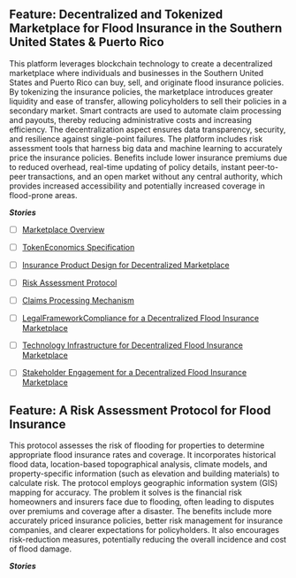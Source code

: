 ## Feature: Decentralized and Tokenized Marketplace for Flood Insurance in the Southern United States & Puerto Rico
This platform leverages blockchain technology to create a decentralized marketplace where individuals and businesses in the Southern United States and Puerto Rico can buy, sell, and originate flood insurance policies. By tokenizing the insurance policies, the marketplace introduces greater liquidity and ease of transfer, allowing policyholders to sell their policies in a secondary market. Smart contracts are used to automate claim processing and payouts, thereby reducing administrative costs and increasing efficiency. The decentralization aspect ensures data transparency, security, and resilience against single-point failures. The platform includes risk assessment tools that harness big data and machine learning to accurately price the insurance policies. Benefits include lower insurance premiums due to reduced overhead, real-time updating of policy details, instant peer-to-peer transactions, and an open market without any central authority, which provides increased accessibility and potentially increased coverage in flood-prone areas.

***Stories***
- [ ] [Marketplace Overview](https://github.com/angeloajr/GitUnion-Test/issues/9)
- [ ] [TokenEconomics Specification](https://github.com/angeloajr/GitUnion-Test/issues/10)
- [ ] [Insurance Product Design for Decentralized Marketplace](https://github.com/angeloajr/GitUnion-Test/issues/11)
- [ ] [Risk Assessment Protocol](https://github.com/angeloajr/GitUnion-Test/issues/12)
- [ ] [Claims Processing Mechanism](https://github.com/angeloajr/GitUnion-Test/issues/13)
- [ ] [LegalFrameworkCompliance for a Decentralized Flood Insurance Marketplace](https://github.com/angeloajr/GitUnion-Test/issues/14)
- [ ] [Technology Infrastructure for Decentralized Flood Insurance Marketplace](https://github.com/angeloajr/GitUnion-Test/issues/15)
- [ ] [Stakeholder Engagement for a Decentralized Flood Insurance Marketplace](https://github.com/angeloajr/GitUnion-Test/issues/16)




## Feature: A Risk Assessment Protocol for Flood Insurance
This protocol assesses the risk of flooding for properties to determine appropriate flood insurance rates and coverage. It incorporates historical flood data, location-based topographical analysis, climate models, and property-specific information (such as elevation and building materials) to calculate risk. The protocol employs geographic information system (GIS) mapping for accuracy. The problem it solves is the financial risk homeowners and insurers face due to flooding, often leading to disputes over premiums and coverage after a disaster. The benefits include more accurately priced insurance policies, better risk management for insurance companies, and clearer expectations for policyholders. It also encourages risk-reduction measures, potentially reducing the overall incidence and cost of flood damage.

***Stories***



